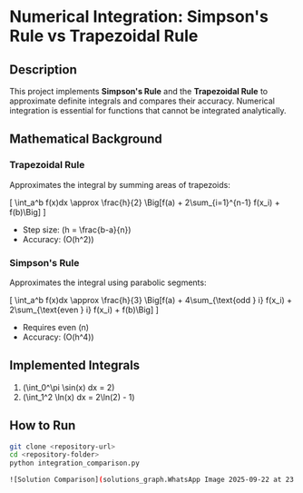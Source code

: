 # Numerical Integration: Simpson's Rule vs Trapezoidal Rule

## Description
This project implements **Simpson's Rule** and the **Trapezoidal Rule** to approximate definite integrals and compares their accuracy. Numerical integration is essential for functions that cannot be integrated analytically.

## Mathematical Background

### Trapezoidal Rule
Approximates the integral by summing areas of trapezoids:

\[
\int_a^b f(x)dx \approx \frac{h}{2} \Big[f(a) + 2\sum_{i=1}^{n-1} f(x_i) + f(b)\Big]
\]

- Step size: \(h = \frac{b-a}{n}\)
- Accuracy: \(O(h^2)\)

### Simpson's Rule
Approximates the integral using parabolic segments:

\[
\int_a^b f(x)dx \approx \frac{h}{3} \Big[f(a) + 4\sum_{\text{odd } i} f(x_i) + 2\sum_{\text{even } i} f(x_i) + f(b)\Big]
\]

- Requires even \(n\)
- Accuracy: \(O(h^4)\)

## Implemented Integrals
1. \(\int_0^\pi \sin(x) dx = 2\)  
2. \(\int_1^2 \ln(x) dx = 2\ln(2) - 1\)

## How to Run
```bash
git clone <repository-url>
cd <repository-folder>
python integration_comparison.py

![Solution Comparison](solutions_graph.WhatsApp Image 2025-09-22 at 23.00.31_06b8146c.jpg)
